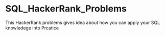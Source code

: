 # SQL_HackerRank_Problems

This HackerRank problems gives idea about how you can apply your SQL knowledege into Prcatice
